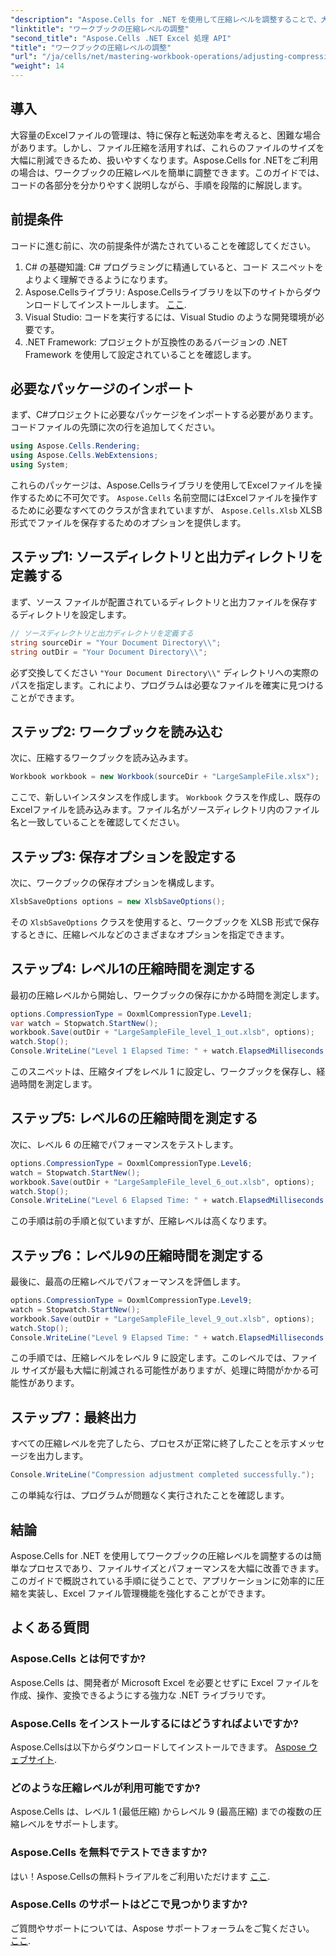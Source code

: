 ```yaml
---
"description": "Aspose.Cells for .NET を使用して圧縮レベルを調整することで、大容量のExcelファイルを効率的に管理する方法をご紹介します。このステップバイステップガイドでは、ディレクトリの設定から圧縮時間の測定まで、ファイルサイズの最適化とパフォーマンス向上に役立つあらゆる手順を解説します。"
"linktitle": "ワークブックの圧縮レベルの調整"
"second_title": "Aspose.Cells .NET Excel 処理 API"
"title": "ワークブックの圧縮レベルの調整"
"url": "/ja/cells/net/mastering-workbook-operations/adjusting-compression-level/"
"weight": 14
---
```


## 導入

大容量のExcelファイルの管理は、特に保存と転送効率を考えると、困難な場合があります。しかし、ファイル圧縮を活用すれば、これらのファイルのサイズを大幅に削減できるため、扱いやすくなります。Aspose.Cells for .NETをご利用の場合は、ワークブックの圧縮レベルを簡単に調整できます。このガイドでは、コードの各部分を分かりやすく説明しながら、手順を段階的に解説します。

## 前提条件

コードに進む前に、次の前提条件が満たされていることを確認してください。

1. C# の基礎知識: C# プログラミングに精通していると、コード スニペットをよりよく理解できるようになります。
2. Aspose.Cellsライブラリ: Aspose.Cellsライブラリを以下のサイトからダウンロードしてインストールします。 [ここ](https://releases。aspose.com/cells/net/).
3. Visual Studio: コードを実行するには、Visual Studio のような開発環境が必要です。
4. .NET Framework: プロジェクトが互換性のあるバージョンの .NET Framework を使用して設定されていることを確認します。

## 必要なパッケージのインポート

まず、C#プロジェクトに必要なパッケージをインポートする必要があります。コードファイルの先頭に次の行を追加してください。

```csharp
using Aspose.Cells.Rendering;
using Aspose.Cells.WebExtensions;
using System;
```

これらのパッケージは、Aspose.Cellsライブラリを使用してExcelファイルを操作するために不可欠です。 `Aspose.Cells` 名前空間にはExcelファイルを操作するために必要なすべてのクラスが含まれていますが、 `Aspose.Cells.Xlsb` XLSB 形式でファイルを保存するためのオプションを提供します。

## ステップ1: ソースディレクトリと出力ディレクトリを定義する

まず、ソース ファイルが配置されているディレクトリと出力ファイルを保存するディレクトリを設定します。

```csharp
// ソースディレクトリと出力ディレクトリを定義する
string sourceDir = "Your Document Directory\\";
string outDir = "Your Document Directory\\";
```

必ず交換してください `"Your Document Directory\\"` ディレクトリへの実際のパスを指定します。これにより、プログラムは必要なファイルを確実に見つけることができます。

## ステップ2: ワークブックを読み込む

次に、圧縮するワークブックを読み込みます。

```csharp
Workbook workbook = new Workbook(sourceDir + "LargeSampleFile.xlsx");
```

ここで、新しいインスタンスを作成します。 `Workbook` クラスを作成し、既存のExcelファイルを読み込みます。ファイル名がソースディレクトリ内のファイル名と一致していることを確認してください。

## ステップ3: 保存オプションを設定する

次に、ワークブックの保存オプションを構成します。

```csharp
XlsbSaveOptions options = new XlsbSaveOptions();
```

その `XlsbSaveOptions` クラスを使用すると、ワークブックを XLSB 形式で保存するときに、圧縮レベルなどのさまざまなオプションを指定できます。

## ステップ4: レベル1の圧縮時間を測定する

最初の圧縮レベルから開始し、ワークブックの保存にかかる時間を測定します。

```csharp
options.CompressionType = OoxmlCompressionType.Level1;
var watch = Stopwatch.StartNew();
workbook.Save(outDir + "LargeSampleFile_level_1_out.xlsb", options);
watch.Stop();
Console.WriteLine("Level 1 Elapsed Time: " + watch.ElapsedMilliseconds + " ms");
```

このスニペットは、圧縮タイプをレベル 1 に設定し、ワークブックを保存し、経過時間を測定します。

## ステップ5: レベル6の圧縮時間を測定する

次に、レベル 6 の圧縮でパフォーマンスをテストします。

```csharp
options.CompressionType = OoxmlCompressionType.Level6;
watch = Stopwatch.StartNew();
workbook.Save(outDir + "LargeSampleFile_level_6_out.xlsb", options);
watch.Stop();
Console.WriteLine("Level 6 Elapsed Time: " + watch.ElapsedMilliseconds + " ms");
```

この手順は前の手順と似ていますが、圧縮レベルは高くなります。

## ステップ6：レベル9の圧縮時間を測定する

最後に、最高の圧縮レベルでパフォーマンスを評価します。

```csharp
options.CompressionType = OoxmlCompressionType.Level9;
watch = Stopwatch.StartNew();
workbook.Save(outDir + "LargeSampleFile_level_9_out.xlsb", options);
watch.Stop();
Console.WriteLine("Level 9 Elapsed Time: " + watch.ElapsedMilliseconds + " ms");
```

この手順では、圧縮レベルをレベル 9 に設定します。このレベルでは、ファイル サイズが最も大幅に削減される可能性がありますが、処理に時間がかかる可能性があります。

## ステップ7：最終出力

すべての圧縮レベルを完了したら、プロセスが正常に終了したことを示すメッセージを出力します。

```csharp
Console.WriteLine("Compression adjustment completed successfully.");
```

この単純な行は、プログラムが問題なく実行されたことを確認します。

## 結論

Aspose.Cells for .NET を使用してワークブックの圧縮レベルを調整するのは簡単なプロセスであり、ファイルサイズとパフォーマンスを大幅に改善できます。このガイドで概説されている手順に従うことで、アプリケーションに効率的に圧縮を実装し、Excel ファイル管理機能を強化することができます。

## よくある質問

### Aspose.Cells とは何ですか?  
Aspose.Cells は、開発者が Microsoft Excel を必要とせずに Excel ファイルを作成、操作、変換できるようにする強力な .NET ライブラリです。

### Aspose.Cells をインストールするにはどうすればよいですか?  
Aspose.Cellsは以下からダウンロードしてインストールできます。 [Aspose ウェブサイト](https://releases。aspose.com/cells/net/).

### どのような圧縮レベルが利用可能ですか?  
Aspose.Cells は、レベル 1 (最低圧縮) からレベル 9 (最高圧縮) までの複数の圧縮レベルをサポートします。

### Aspose.Cells を無料でテストできますか?  
はい！Aspose.Cellsの無料トライアルをご利用いただけます [ここ](https://releases。aspose.com/).

### Aspose.Cells のサポートはどこで見つかりますか?  
ご質問やサポートについては、Aspose サポートフォーラムをご覧ください。 [ここ](https://forum。aspose.com/c/cells/9).